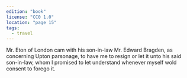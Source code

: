 ```yaml
---
edition: "book"
license: "CC0 1.0"
location: "page 15"
tags:
  - travel
---
```

Mr. Eton of London cam with his
son-in-law Mr. Edward Bragden, as concerning Upton parsonage, to
have me to resign or let it unto his said son-in-law, whom I
promised to let understand whenever myself wold consent to forego
it.
